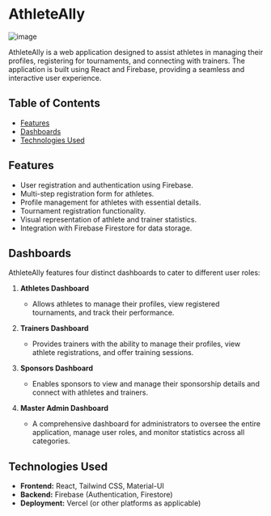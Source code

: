 # AthleteAlly
![image](https://github.com/user-attachments/assets/d44501fe-5665-4148-93c4-4f089d51a6f0)

AthleteAlly is a web application designed to assist athletes in managing their profiles, registering for tournaments, and connecting with trainers. The application is built using React and Firebase, providing a seamless and interactive user experience.

## Table of Contents

- [Features](#features)
- [Dashboards](#dashboards)
- [Technologies Used](#technologies-used)

## Features

- User registration and authentication using Firebase.
- Multi-step registration form for athletes.
- Profile management for athletes with essential details.
- Tournament registration functionality.
- Visual representation of athlete and trainer statistics.
- Integration with Firebase Firestore for data storage.

## Dashboards

AthleteAlly features four distinct dashboards to cater to different user roles:

1. **Athletes Dashboard**
   - Allows athletes to manage their profiles, view registered tournaments, and track their performance.

2. **Trainers Dashboard**
   - Provides trainers with the ability to manage their profiles, view athlete registrations, and offer training sessions.

3. **Sponsors Dashboard**
   - Enables sponsors to view and manage their sponsorship details and connect with athletes and trainers.

4. **Master Admin Dashboard**
   - A comprehensive dashboard for administrators to oversee the entire application, manage user roles, and monitor statistics across all categories.

## Technologies Used

- **Frontend:** React, Tailwind CSS, Material-UI
- **Backend:** Firebase (Authentication, Firestore)
- **Deployment:** Vercel (or other platforms as applicable)
